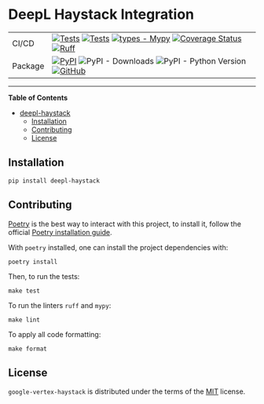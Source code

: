 DeepL Haystack Integration
==========================

|         |                                                                                                                                                                                                                                                                                                                                                                                                                                                                                                                                                                                                                                                                                                                       |
|---------|-----------------------------------------------------------------------------------------------------------------------------------------------------------------------------------------------------------------------------------------------------------------------------------------------------------------------------------------------------------------------------------------------------------------------------------------------------------------------------------------------------------------------------------------------------------------------------------------------------------------------------------------------------------------------------------------------------------------------|
| CI/CD   | [![Tests](https://github.com/dribia/deepl-haystack/actions/workflows/test.yml/badge.svg)](https://github.com/dribia/deepl-haystack/actions/workflows/test.yml) [![Tests](https://github.com/dribia/deepl-haystack/actions/workflows/lint.yml/badge.svg)](https://github.com/dribia/deepl-haystack/actions/workflows/lint.yml) [![types - Mypy](https://img.shields.io/badge/types-Mypy-blue.svg)](https://github.com/python/mypy) [![Coverage Status](https://img.shields.io/codecov/c/github/dribia/driconfig)](https://codecov.io/gh/dribia/driconfig) [![Ruff](https://img.shields.io/endpoint?url=https://raw.githubusercontent.com/astral-sh/ruff/main/assets/badge/v2.json)](https://github.com/astral-sh/ruff) |
| Package | [![PyPI](https://img.shields.io/pypi/v/deepl-haystack)](https://pypi.org/project/deepl-haystack/) ![PyPI - Downloads](https://img.shields.io/pypi/dm/deepl-haystack?color=blue&logo=pypi&logoColor=gold) ![PyPI - Python Version](https://img.shields.io/pypi/pyversions/deepl-haystack?logo=python&logoColor=gold) [![GitHub](https://img.shields.io/github/license/dribia/deepl-haystack?color=blue)](LICENSE)                                                                                                                                                                                                                                                                                                      |
---

**Table of Contents**

- [deepl-haystack](#deepl-haystack-integration)
  - [Installation](#installation)
  - [Contributing](#contributing)
  - [License](#license)

## Installation

```console
pip install deepl-haystack
```

## Contributing

[Poetry](https://python-poetry.org) is the best way to interact with this project, to install it,
follow the official [Poetry installation guide](https://python-poetry.org/docs/#installation).

With `poetry` installed, one can install the project dependencies with:

```shell
poetry install
```

Then, to run the tests:

```shell
make test
```

To run the linters `ruff` and `mypy`:

```shell
make lint
```

To apply all code formatting:

```shell
make format
```

## License

`google-vertex-haystack` is distributed under the terms of the
[MIT](https://opensource.org/license/mit) license.
